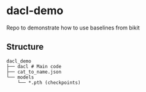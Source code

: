 # dacl-demo

 Repo to demonstrate how to use baselines from bikit
## Structure

```
dacl_demo
├── dacl # Main code
├── cat_to_name.json
└── models
	└── *.pth (checkpoints)
```